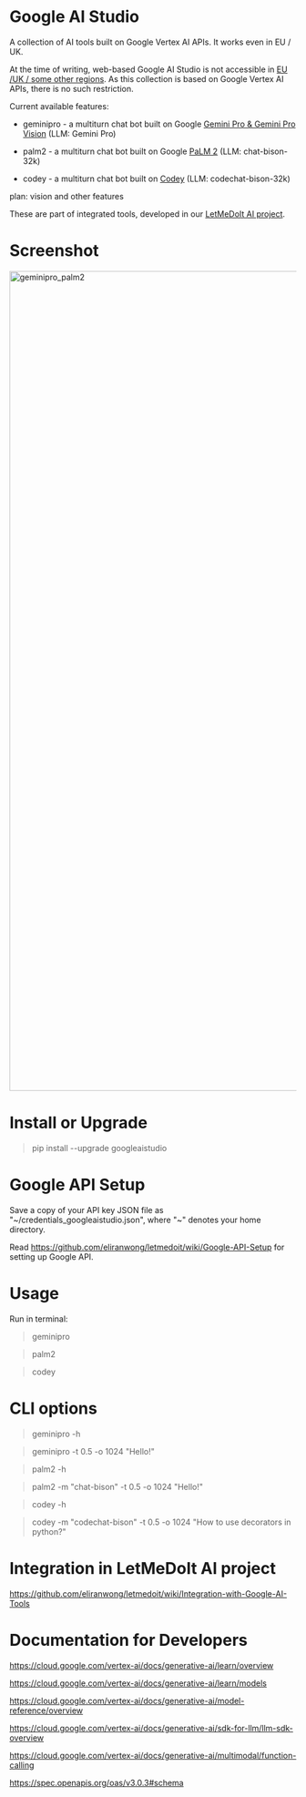 # Google AI Studio

A collection of AI tools built on Google Vertex AI APIs. It works even in EU / UK.

At the time of writing, web-based Google AI Studio is not accessible in [EU /UK / some other regions](https://ai.google.dev/available_regions#available_regions).  As this collection is based on Google Vertex AI APIs, there is no such restriction.

Current available features:

* geminipro - a multiturn chat bot built on Google [Gemini Pro & Gemini Pro Vision](https://cloud.google.com/vertex-ai/docs/generative-ai/multimodal/overview) (LLM: Gemini Pro)

* palm2 - a multiturn chat bot built on Google [PaLM 2](https://cloud.google.com/vertex-ai/docs/generative-ai/language-model-overview) (LLM: chat-bison-32k)

* codey - a multiturn chat bot built on [Codey](https://cloud.google.com/vertex-ai/docs/generative-ai/code/code-models-overview) (LLM: codechat-bison-32k)

plan: vision and other features

These are part of integrated tools, developed in our [LetMeDoIt AI project](https://github.com/eliranwong/letmedoit).

# Screenshot

<img width="1440" alt="geminipro_palm2" src="https://github.com/eliranwong/letmedoit/assets/25262722/dc6f874e-ae11-4514-9ed0-3d22f2b1985c">

# Install or Upgrade

> pip install --upgrade googleaistudio

# Google API Setup

Save a copy of your API key JSON file as "\~/credentials_googleaistudio.json", where "\~" denotes your home directory.

Read https://github.com/eliranwong/letmedoit/wiki/Google-API-Setup for setting up Google API.

# Usage

Run in terminal:

> geminipro

> palm2

> codey

# CLI options

> geminipro -h

> geminipro -t 0.5 -o 1024 "Hello!"

> palm2 -h

> palm2 -m "chat-bison" -t 0.5 -o 1024 "Hello!"

> codey -h

> codey -m "codechat-bison" -t 0.5 -o 1024 "How to use decorators in python?"

# Integration in LetMeDoIt AI project

https://github.com/eliranwong/letmedoit/wiki/Integration-with-Google-AI-Tools

# Documentation for Developers

https://cloud.google.com/vertex-ai/docs/generative-ai/learn/overview

https://cloud.google.com/vertex-ai/docs/generative-ai/learn/models

https://cloud.google.com/vertex-ai/docs/generative-ai/model-reference/overview

https://cloud.google.com/vertex-ai/docs/generative-ai/sdk-for-llm/llm-sdk-overview

https://cloud.google.com/vertex-ai/docs/generative-ai/multimodal/function-calling

https://spec.openapis.org/oas/v3.0.3#schema

